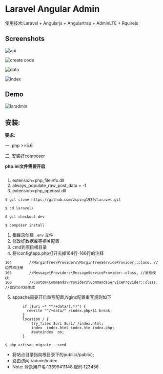# Laravel Angular Admin
使用技术:Laravel + Angularjs + Angulartrap + AdminLTE + Rquirejs



## Screenshots
![api](http://a1.qpic.cn/psb?/V11BOt0S4MAKLC/OrsvIoievKOW5N7nLGQr7ZaSFquKk6JcMMfWee1SDlM!/b/dOQAAAAAAAAA&bo=*ASAAgAAAAADB1g!&rf=viewer_4)

![create code](http://a2.qpic.cn/psb?/V11BOt0S4MAKLC/EenzPVIrRJV.Eo25f4kXRpKjqdwZNSlJgbWLrobEpaU!/b/dAwBAAAAAAAA&bo=tgSAAgAAAAADBxI!&rf=viewer_4)

![data](http://a3.qpic.cn/psb?/V11BOt0S4MAKLC/.yI5Ri3vs0YhqQJRrR35uER6DJzvHfdvOPl*aZPXpmM!/b/dNoAAAAAAAAA&bo=xgSAAgAAAAADAGU!&rf=viewer_4)

![index](http://a2.qpic.cn/psb?/V11BOt0S4MAKLC/0jGOAqd7u*Hq4bYUtYyWheVC7G*Ydw0dzZgwtcjlrhs!/b/dI0BAAAAAAAA&bo=nASAAgAAAAADBzg!&rf=viewer_4)

## Demo



![laradmin](https://cloud.githubusercontent.com/assets/1888261/15561320/1899b4b2-2327-11e6-8a3a-7e3d7ce31621.png)

## 安装:
**要求:**

一. php >=5.6

二. 安装好composer

**php.ini文件需要开启**
```
```
1. extension=php_fileinfo.dll
2. always_populate_raw_post_data = -1
3. extension=php_openssl.dll

```
$ git clone https://github.com/zsping1989/laravel.git

$ cd laravel/

$ git checkout dev

$ composer install
```

1. 根目录创建 ```.env``` 文件
2. 修改好数据库等相关配置
3. cmd到项目根目录
4. 将\config\app.php打开去掉164行-166行的注释
```
164        //MarginTree\Providers\MarginTreeServiceProvider::class, //边界树注册
165        //Message\Providers\MessageServiceProvider::class, //消息模块
166        //Custom\Commands\Providers\CommandsServiceProvider::class, //自定义代码生成
```
5. appache需要开启重写配置,Nginx配置重写规则如下
```
        if ($uri ~* "^/+data/(.*)") {
          rewrite "^/+data/" /index.php/$1 break;
        }
        location / {
            try_files $uri $uri/ /index.html;
            index  index.html index.htm index.php;
            #autoindex  on;
        }
```

```
$ php artisan migrate --seed
```
* 将站点目录指向根目录下的public(/public);
* 路由访问:/admin/index
* Note: 登录用户名:13699411148 密码:123456


